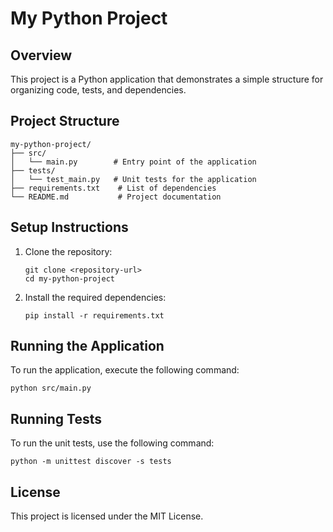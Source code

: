 # My Python Project

## Overview
This project is a Python application that demonstrates a simple structure for organizing code, tests, and dependencies.

## Project Structure
```
my-python-project/
├── src/
│   └── main.py        # Entry point of the application
├── tests/
│   └── test_main.py   # Unit tests for the application
├── requirements.txt    # List of dependencies
└── README.md           # Project documentation
```

## Setup Instructions
1. Clone the repository:
   ```
   git clone <repository-url>
   cd my-python-project
   ```

2. Install the required dependencies:
   ```
   pip install -r requirements.txt
   ```

## Running the Application
To run the application, execute the following command:
```
python src/main.py
```

## Running Tests
To run the unit tests, use the following command:
```
python -m unittest discover -s tests
```

## License
This project is licensed under the MIT License.